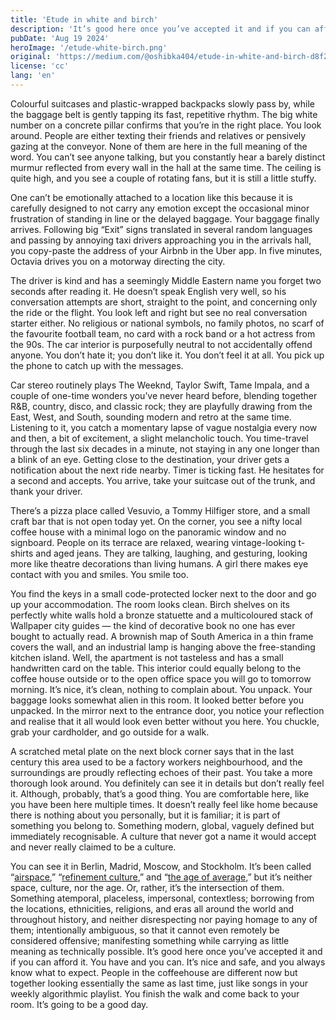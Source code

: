 ```yaml
---
title: 'Etude in white and birch'
description: 'It’s good here once you’ve accepted it and if you can afford it. You have and you can.'
pubDate: 'Aug 19 2024'
heroImage: '/etude-white-birch.png'
original: 'https://medium.com/@oshibka404/etude-in-white-and-birch-d8f292f26a4c'
license: 'cc'
lang: 'en'
---
```


Colourful suitcases and plastic-wrapped backpacks slowly pass by, while the baggage belt is gently tapping its fast, repetitive rhythm. The big white number on a concrete pillar confirms that you’re in the right place. You look around. People are either texting their friends and relatives or pensively gazing at the conveyor. None of them are here in the full meaning of the word. You can’t see anyone talking, but you constantly hear a barely distinct murmur reflected from every wall in the hall at the same time. The ceiling is quite high, and you see a couple of rotating fans, but it is still a little stuffy.

One can’t be emotionally attached to a location like this because it is carefully designed to not carry any emotion except the occasional minor frustration of standing in line or the delayed baggage. Your baggage finally arrives. Following big “Exit” signs translated in several random languages and passing by annoying taxi drivers approaching you in the arrivals hall, you copy-paste the address of your Airbnb in the Uber app. In five minutes, Octavia drives you on a motorway directing the city.

The driver is kind and has a seemingly Middle Eastern name you forget two seconds after reading it. He doesn’t speak English very well, so his conversation attempts are short, straight to the point, and concerning only the ride or the flight. You look left and right but see no real conversation starter either. No religious or national symbols, no family photos, no scarf of the favourite football team, no card with a rock band or a hot actress from the 90s. The car interior is purposefully neutral to not accidentally offend anyone. You don’t hate it; you don’t like it. You don’t feel it at all. You pick up the phone to catch up with the messages.

Car stereo routinely plays The Weeknd, Taylor Swift, Tame Impala, and a couple of one-time wonders you’ve never heard before, blending together R&B, country, disco, and classic rock; they are playfully drawing from the East, West, and South, sounding modern and retro at the same time. Listening to it, you catch a momentary lapse of vague nostalgia every now and then, a bit of excitement, a slight melancholic touch. You time-travel through the last six decades in a minute, not staying in any one longer than a blink of an eye. Getting close to the destination, your driver gets a notification about the next ride nearby. Timer is ticking fast. He hesitates for a second and accepts. You arrive, take your suitcase out of the trunk, and thank your driver.

There’s a pizza place called Vesuvio, a Tommy Hilfiger store, and a small craft bar that is not open today yet. On the corner, you see a nifty local coffee house with a minimal logo on the panoramic window and no signboard. People on its terrace are relaxed, wearing vintage-looking t-shirts and aged jeans. They are talking, laughing, and gesturing, looking more like theatre decorations than living humans. A girl there makes eye contact with you and smiles. You smile too.

You find the keys in a small code-protected locker next to the door and go up your accommodation. The room looks clean. Birch shelves on its perfectly white walls hold a bronze statuette and a multicoloured stack of Wallpaper city guides — the kind of decorative book no one has ever bought to actually read. A brownish map of South America in a thin frame covers the wall, and an industrial lamp is hanging above the free-standing kitchen island. Well, the apartment is not tasteless and has a small handwritten card on the table. This interior could equally belong to the coffee house outside or to the open office space you will go to tomorrow morning. It’s nice, it’s clean, nothing to complain about. You unpack. Your baggage looks somewhat alien in this room. It looked better before you unpacked. In the mirror next to the entrance door, you notice your reflection and realise that it all would look even better without you here. You chuckle, grab your cardholder, and go outside for a walk.

A scratched metal plate on the next block corner says that in the last century this area used to be a factory workers neighbourhood, and the surroundings are proudly reflecting echoes of their past. You take a more thorough look around. You definitely can see it in details but don’t really feel it. Although, probably, that’s a good thing. You are comfortable here, like you have been here multiple times. It doesn’t really feel like home because there is nothing about you personally, but it is familiar; it is part of something you belong to. Something modern, global, vaguely defined but immediately recognisable. A culture that never got a name it would accept and never really claimed to be a culture.

You can see it in Berlin, Madrid, Moscow, and Stockholm. It’s been called “[airspace](https://www.theverge.com/2016/8/3/12325104/airbnb-aesthetic-global-minimalism-startup-gentrification),” “[refinement culture](https://medium.com/@lindynewsletter/refinement-culture-51d96726c642),” and “[the age of average](https://www.alexmurrell.co.uk/articles/the-age-of-average),” but it’s neither space, culture, nor the age. Or, rather, it’s the intersection of them. Something atemporal, placeless, impersonal, contextless; borrowing from the locations, ethnicities, religions, and eras all around the world and throughout history, and neither disrespecting nor paying homage to any of them; intentionally ambiguous, so that it cannot even remotely be considered offensive; manifesting something while carrying as little meaning as technically possible. It’s good here once you’ve accepted it and if you can afford it. You have and you can. It’s nice and safe, and you always know what to expect. People in the coffeehouse are different now but together looking essentially the same as last time, just like songs in your weekly algorithmic playlist. You finish the walk and come back to your room. It’s going to be a good day.
